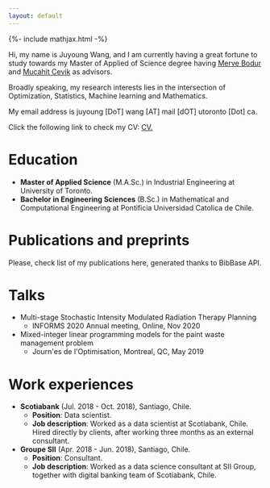 ```yaml
---
layout: default
---
```

{%- include mathjax.html -%}

Hi, my name is Juyoung Wang, and I am currently having a great fortune to study towards my Master of Applied of Science degree having [Merve Bodur](https://sites.google.com/site/mervebodr/) and [Mucahit Cevik](https://people.ryerson.ca/mcevik/) as advisors. 

Broadly speaking, my research interests lies in the intersection of Optimization, Statistics, Machine learning and Mathematics.

My email address is juyoung [DoT] wang [AT] mail [dOT] utoronto [Dot] ca.

Click the following link to check my CV: <a href="juyoungwang.github.io/convexandrobustperson/files/document.pdf" target="_blank">CV.</a>

# Education
*  **Master of Applied Science** (M.A.Sc.) in Industrial Engineering at University of Toronto.
*  **Bachelor in Engineering Sciences** (B.Sc.) in Mathematical and Computational Engineering at Pontificia Universidad Catolica de Chile.

# Publications and preprints
Please, check list of my publications here, generated thanks to BibBase API.
<script src="https://bibbase.org/show?bib=https%3A%2F%2Fdrive.google.com%2Fuc%3Fexport%3Ddownload%26id%3D1aPvqkrKEyWBibny-mdiCPdJgTQJOy5cb&jsonp=1"></script>

# Talks
* Multi-stage Stochastic Intensity Modulated Radiation Therapy Planning
	* INFORMS 2020 Annual meeting, Online, Nov 2020
* Mixed-integer linear programming models for the paint waste management problem
	* Journ\'es de l'Optimisation, Montreal, QC, May 2019

# Work experiences
* **Scotiabank** (Jul. 2018 - Oct. 2018), Santiago, Chile.
	* **Position**: Data scientist.
	* **Job description**: Worked as a data scientist at Scotiabank, Chile. Hired directly by clients, after working three months as an external consultant.
* **Groupe SII** (Apr. 2018 - Jun. 2018), Santiago, Chile.
	* **Position**: Consultant.
	* **Job description**: Worked as a data science consultant at SII Group, together with digital banking team of Scotiabank, Chile.



